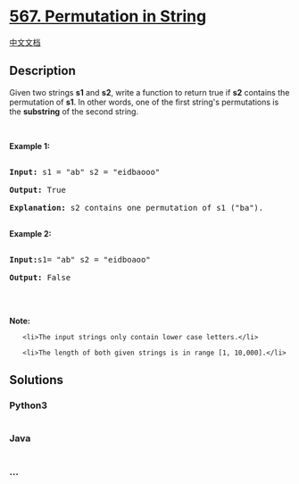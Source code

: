 # [567. Permutation in String](https://leetcode.com/problems/permutation-in-string)

[中文文档](/solution/0500-0599/0567.Permutation%20in%20String/README.md)

## Description
<p>Given two strings <b>s1</b> and <b>s2</b>, write a function to return true if <b>s2</b> contains the permutation of <b>s1</b>. In other words, one of the first string&#39;s permutations is the <b>substring</b> of the second string.</p>



<p>&nbsp;</p>



<p><b>Example 1:</b></p>



<pre>

<b>Input: </b>s1 = &quot;ab&quot; s2 = &quot;eidbaooo&quot;

<b>Output: </b>True

<b>Explanation:</b> s2 contains one permutation of s1 (&quot;ba&quot;).

</pre>



<p><b>Example 2:</b></p>



<pre>

<b>Input:</b>s1= &quot;ab&quot; s2 = &quot;eidboaoo&quot;

<b>Output:</b> False

</pre>



<p>&nbsp;</p>



<p><b>Note:</b></p>



<ol>

	<li>The input strings only contain lower case letters.</li>

	<li>The length of both given strings is in range [1, 10,000].</li>

</ol>




## Solutions


<!-- tabs:start -->

### **Python3**

```python

```

### **Java**

```java

```

### **...**
```

```

<!-- tabs:end -->